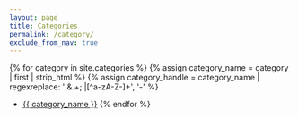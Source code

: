 ```yaml
---
layout: page
title: Categories
permalink: /category/
exclude_from_nav: true
---
```

{% for category in site.categories %}
   {% assign category_name = category | first | strip_html %}
   {% assign category_handle = category_name | regexreplace: ' &.+; |[^a-zA-Z-]+', '-' %}
   - <a href="/category/{{ category_handle}}">{{ category_name }}</a>
{% endfor %}
